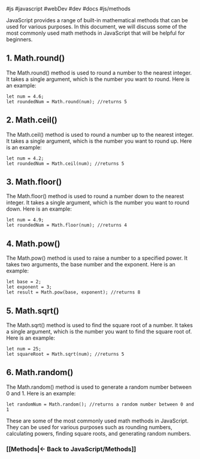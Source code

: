 #js #javascript #webDev #dev #docs #js/methods

JavaScript provides a range of built-in mathematical methods that can be used for various purposes. In this document, we will discuss some of the most commonly used math methods in JavaScript that will be helpful for beginners.

## 1. Math.round()

The Math.round() method is used to round a number to the nearest integer. It takes a single argument, which is the number you want to round. Here is an example:

```
let num = 4.6;
let roundedNum = Math.round(num); //returns 5

```

## 2. Math.ceil()

The Math.ceil() method is used to round a number up to the nearest integer. It takes a single argument, which is the number you want to round up. Here is an example:

```
let num = 4.2;
let roundedNum = Math.ceil(num); //returns 5

```

## 3. Math.floor()

The Math.floor() method is used to round a number down to the nearest integer. It takes a single argument, which is the number you want to round down. Here is an example:

```
let num = 4.9;
let roundedNum = Math.floor(num); //returns 4

```

## 4. Math.pow()

The Math.pow() method is used to raise a number to a specified power. It takes two arguments, the base number and the exponent. Here is an example:

```
let base = 2;
let exponent = 3;
let result = Math.pow(base, exponent); //returns 8

```

## 5. Math.sqrt()

The Math.sqrt() method is used to find the square root of a number. It takes a single argument, which is the number you want to find the square root of. Here is an example:

```
let num = 25;
let squareRoot = Math.sqrt(num); //returns 5

```

## 6. Math.random()

The Math.random() method is used to generate a random number between 0 and 1. Here is an example:

```
let randomNum = Math.random(); //returns a random number between 0 and 1

```

These are some of the most commonly used math methods in JavaScript. They can be used for various purposes such as rounding numbers, calculating powers, finding square roots, and generating random numbers.



### [[Methods|<- Back to JavaScript/Methods]]